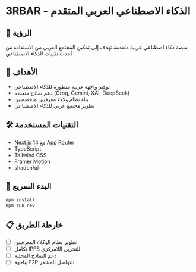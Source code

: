 # 3RBAR - الذكاء الاصطناعي العربي المتقدم

## 🌟 الرؤية
منصة ذكاء اصطناعي عربية متقدمة تهدف إلى تمكين المجتمع العربي من الاستفادة من أحدث تقنيات الذكاء الاصطناعي

## 🎯 الأهداف
- توفير واجهة عربية متطورة للذكاء الاصطناعي
- دعم نماذج متعددة (Groq, Gemini, XAI, DeepSeek)
- بناء نظام وكلاء معرفيين متخصصين
- تطوير مجتمع عربي للذكاء الاصطناعي

## 🛠️ التقنيات المستخدمة
- Next.js 14 مع App Router
- TypeScript
- Tailwind CSS
- Framer Motion
- shadcn/ui

## 🚀 البدء السريع
```bash
npm install
npm run dev
```

## 📋 خارطة الطريق
- [ ] تطوير نظام الوكلاء المعرفيين
- [ ] تكامل IPFS للتخزين اللامركزي
- [ ] دعم النماذج المحلية
- [ ] واجهة P2P للتواصل المشفر
